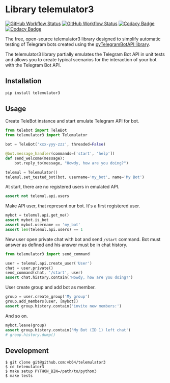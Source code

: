 # Library telemulator3

[![GitHub Workflow Status](https://img.shields.io/github/actions/workflow/status/vb64/telemulator3/pep257.yml?label=Pep257&style=plastic&branch=main)](https://github.com/vb64/telemulator3/actions?query=workflow%3Apep257)
[![GitHub Workflow Status](https://img.shields.io/github/actions/workflow/status/vb64/telemulator3/py3.yml?label=Python%203.7-3.11&style=plastic&branch=main)](https://github.com/vb64/telemulator3/actions?query=workflow%3Apy3)
[![Codacy Badge](https://app.codacy.com/project/badge/Grade/fe568012ee1649b89bafbb4de163a0c0)](https://app.codacy.com/gh/vb64/telemulator3/dashboard?utm_source=gh&utm_medium=referral&utm_content=&utm_campaign=Badge_grade)
[![Codacy Badge](https://app.codacy.com/project/badge/Coverage/fe568012ee1649b89bafbb4de163a0c0)](https://app.codacy.com/gh/vb64/telemulator3/dashboard?utm_source=gh&utm_medium=referral&utm_content=&utm_campaign=Badge_coverage)

The free, open-source telemulator3 library designed to simplify automatic testing of Telegram bots created using the [pyTelegramBotAPI library](https://github.com/eternnoir/pyTelegramBotAPI).

The telemulator3 library partially emulates the Telegram Bot API in unit tests and allows you to create typical scenarios for the interaction of your bot with the Telegram Bot API.

## Installation

```bash
pip install telemulator3
```

## Usage

Create TeleBot instance and start emulate Telegram API for bot.

```python
from telebot import TeleBot
from telemulator3 import Telemulator

bot = TeleBot('xxx-yyy-zzz', threaded=False)

@bot.message_handler(commands=['start', 'help'])
def send_welcome(message):
    bot.reply_to(message, "Howdy, how are you doing?")

telemul = Telemulator()
telemul.set_tested_bot(bot, username='my_bot', name='My Bot')
```

At start, there are no registered users in emulated API.

```python
assert not telemul.api.users
```

Make API user, that represent our bot.
It's a first registered user.

```python
mybot = telemul.api.get_me()
assert mybot.is_bot
assert mybot.username == 'my_bot'
assert len(telemul.api.users) == 1
```

New user open private chat with bot and send `/start` command.
Bot must answer as defined and his answer must be in chat history.

```python
from telemulator3 import send_command

user = telemul.api.create_user('User')
chat = user.private()
send_command(chat, '/start', user)
assert chat.history.contain('Howdy, how are you doing?')
```

User create group and add bot as member.

```python
group = user.create_group('My group')
group.add_members(user, [mybot])
assert group.history.contain('invite new members:')
```

And so on.

```python
mybot.leave(group)
assert group.history.contain('My Bot (ID 1) left chat')
# group.history.dump()
```

## Development

```
$ git clone git@github.com:vb64/telemulator3
$ cd telemulator3
$ make setup PYTHON_BIN=/path/to/python3
$ make tests
```
